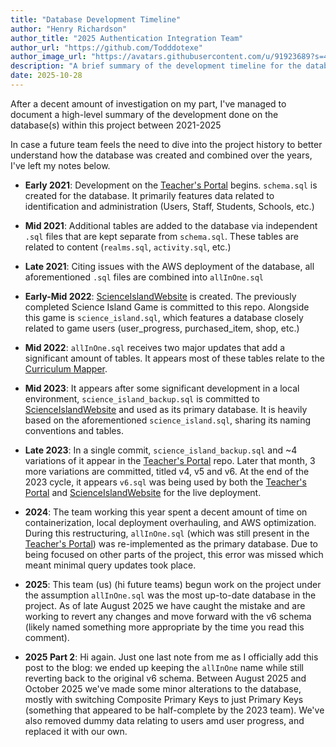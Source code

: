 ```yaml
---
title: "Database Development Timeline"
author: "Henry Richardson"
author_title: "2025 Authentication Integration Team"
author_url: "https://github.com/Todddotexe"
author_image_url: "https://avatars.githubusercontent.com/u/91923689?s=400&u=677ca290494ad30869dba48ba7812763385e6d89&v=4"
description: "A brief summary of the development timeline for the database."
date: 2025-10-28
---
```


After a decent amount of investigation on my part, I've managed to document a high-level summary of the development done on the database(s) within this project between 2021-2025

In case a future team feels the need to dive into the project history to better understand how the database was created and combined over the years, I've left my notes below.

<!--truncate-->

- **Early 2021**: Development on the [Teacher's Portal](https://github.com/EducationNetworkGroup/Platform) begins. `schema.sql` is created for the database. It primarily features data related to identification and administration (Users, Staff, Students, Schools, etc.)
- **Mid 2021**: Additional tables are added to the database via independent `.sql` files that are kept separate from `schema.sql`. These tables are related to content (`realms.sql`, `activity.sql`, etc.)
- **Late 2021**: Citing issues with the AWS deployment of the database, all aforementioned `.sql` files are combined into `allInOne.sql`

- **Early-Mid 2022**: [ScienceIslandWebsite](https://github.com/EducationNetworkGroup/ScienceIslandWebsite) is created. The previously completed Science Island Game is committed to this repo. Alongside this game is `science_island.sql`, which features a database closely related to game users (user_progress, purchased_item, shop, etc.)
- **Mid 2022**: `allInOne.sql` receives two major updates that add a significant amount of tables. It appears most of these tables relate to the [Curriculum Mapper](https://github.com/EducationNetworkGroup/Mapping-System-2022S2).

- **Mid 2023**: It appears after some significant development in a local environment, `science_island_backup.sql` is committed to [ScienceIslandWebsite](https://github.com/EducationNetworkGroup/ScienceIslandWebsite) and used as its primary database. It is heavily based on the aforementioned `science_island.sql`, sharing its naming conventions and tables. 
- **Late 2023**: In a single commit, `science_island_backup.sql` and ~4 variations of it appear in the [Teacher's Portal](https://github.com/EducationNetworkGroup/Platform) repo. Later that month, 3 more variations are committed, titled v4, v5 and v6. At the end of the 2023 cycle, it appears `v6.sql` was being used by both the [Teacher's Portal](https://github.com/EducationNetworkGroup/Platform) and [ScienceIslandWebsite](https://github.com/EducationNetworkGroup/ScienceIslandWebsite) for the live deployment. 

- **2024**: The team working this year spent a decent amount of time on containerization, local deployment overhauling, and AWS optimization. During this restructuring, `allInOne.sql` (which was still present in the [Teacher's Portal](https://github.com/EducationNetworkGroup/Platform)) was re-implemented as the primary database. Due to being focused on other parts of the project, this error was missed which meant minimal query updates took place.

- **2025**:  This team (us) (hi future teams) begun work on the project under the assumption `allInOne.sql` was the most up-to-date database in the project. As of late August 2025 we have caught the mistake and are working to revert any changes and move forward with the v6 schema (likely named something more appropriate by the time you read this comment).
- **2025 Part 2**: Hi again. Just one last note from me as I officially add this post to the blog: we ended up keeping the `allInOne` name while still reverting back to the original v6 schema. Between August 2025 and October 2025 we've made some minor alterations to the database, mostly with switching Composite Primary Keys to just Primary Keys (something that appeared to be half-complete by the 2023 team). We've also removed dummy data relating to users amd user progress, and replaced it with our own.